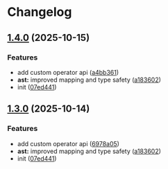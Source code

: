 # Changelog

## [1.4.0](https://github.com/OGS-GmbH/rsql/compare/v1.3.0...v1.4.0) (2025-10-15)


### Features

* add custom operator api ([a4bb361](https://github.com/OGS-GmbH/rsql/commit/a4bb361f08f2f59ad700e1c618fa4934f778af38))
* **ast:** improved mapping and type safety ([a183602](https://github.com/OGS-GmbH/rsql/commit/a183602e9b4eecb84f0f3fa647576d6e1d27c687))
* init ([07ed441](https://github.com/OGS-GmbH/rsql/commit/07ed4417cbb0382fece41ba6db2b8707150504fd))

## [1.3.0](https://github.com/OGS-GmbH/rsql/compare/v1.2.3...v1.3.0) (2025-10-14)


### Features

* add custom operator api ([6978a05](https://github.com/OGS-GmbH/rsql/commit/6978a05cf399ec2ae0911f1576160d476e6324bc))
* **ast:** improved mapping and type safety ([a183602](https://github.com/OGS-GmbH/rsql/commit/a183602e9b4eecb84f0f3fa647576d6e1d27c687))
* init ([07ed441](https://github.com/OGS-GmbH/rsql/commit/07ed4417cbb0382fece41ba6db2b8707150504fd))
